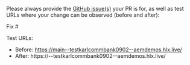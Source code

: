 Please always provide the [GitHub issue(s)](../issues) your PR is for, as well as test URLs where your change can be observed (before and after):

Fix #<gh-issue-id>

Test URLs:
- Before: https://main--testkarlcommbank0902--aemdemos.hlx.live/
- After: https://<branch>--testkarlcommbank0902--aemdemos.hlx.live/
